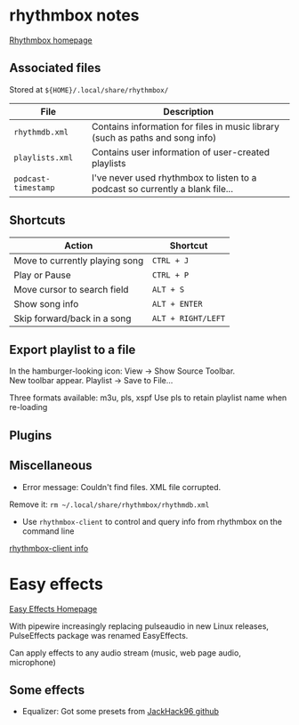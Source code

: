 # rhythmbox notes 

[Rhythmbox homepage](https://wiki.gnome.org/Apps/Rhythmbox)





## Associated files


Stored at `${HOME}/.local/share/rhythmbox/`



| File | Description  |
|--- | --- |
|`rhythmdb.xml`| Contains information for files in music library (such as paths and song info) |
| `playlists.xml`| Contains user information of user-created playlists|
|`podcast-timestamp`| I've never used rhythmbox to listen to a podcast  so currently a blank file...|





## Shortcuts


| Action | Shortcut  |
|--- | --- |
| Move to currently playing song| `CTRL + J`|
| Play or Pause| `CTRL + P`|
| Move cursor to search field| `ALT + S`|
| Show song info| `ALT + ENTER`|
| Skip forward/back in a song| `ALT + RIGHT/LEFT`|




## Export playlist to a file
In the hamburger-looking icon: View -> Show Source Toolbar.  
New toolbar appear.  Playlist -> Save to File...

Three formats available:  m3u, pls, xspf
Use pls to retain playlist name when re-loading


## Plugins


## Miscellaneous


* Error message:  Couldn't find files.  XML file corrupted.  

Remove it:  `rm ~/.local/share/rhythmbox/rhythmdb.xml`

* Use `rhythmbox-client` to control and query info from rhythmbox on the command line

[rhythmbox-client info](https://linux.die.net/man/1/rhythmbox-client)


# Easy effects

[Easy Effects Homepage](https://github.com/wwmm/easyeffects)

With pipewire increasingly replacing pulseaudio in new Linux releases, PulseEffects package was renamed EasyEffects.

Can apply effects to any audio stream (music, web page audio, microphone)

## Some effects

* Equalizer: Got some presets from [JackHack96 github](https://github.com/JackHack96/EasyEffects-Presets)

